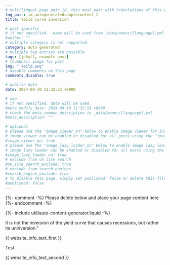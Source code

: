 ```yaml
---
# multilingual page pair id, this must pair with translations of this page. (This name must be unique)
lng_pair: id_autogeneratedsamplecontent_1
title: Yeild curve inversion

# post specific
# if not specified, .name will be used from _data/owner/[language].yml
#author: ""
# multiple category is not supported
category: auto generated
# multiple tag entries are possible
tags: [jekyll, example post]
# thumbnail image for post
img: ":Yeild.png"
# disable comments on this page
comments_disable: true

# publish date
date: 2024-09-10 11:32:53 +0900

# seo
# if not specified, date will be used.
#meta_modify_date: 2024-09-10 11:32:53 +0900
# check the meta_common_description in _data/owner/[language].yml
#meta_description: ""

# optional
# please use the "image_viewer_on" below to enable image viewer for individual pages or posts (_posts/ or [language]/_posts folders).
# image viewer can be enabled or disabled for all posts using the "image_viewer_posts: true" setting in _data/conf/main.yml.
#image_viewer_on: true
# please use the "image_lazy_loader_on" below to enable image lazy loader for individual pages or posts (_posts/ or [language]/_posts folders).
# image lazy loader can be enabled or disabled for all posts using the "image_lazy_loader_posts: true" setting in _data/conf/main.yml.
#image_lazy_loader_on: true
# exclude from on site search
#on_site_search_exclude: true
# exclude from search engines
#search_engine_exclude: true
# to disable this page, simply set published: false or delete this file
#published: false
---
```


{%- comment -%} Please delete below and place your page content here {%- endcomment -%}

{%- include util/auto-content-generator.liquid -%}

It is not the inversion of the yield curve that causes recessions, but rather its uninversion."


{{ website_info_text_first }}

Test

{{ website_info_text_second }}
